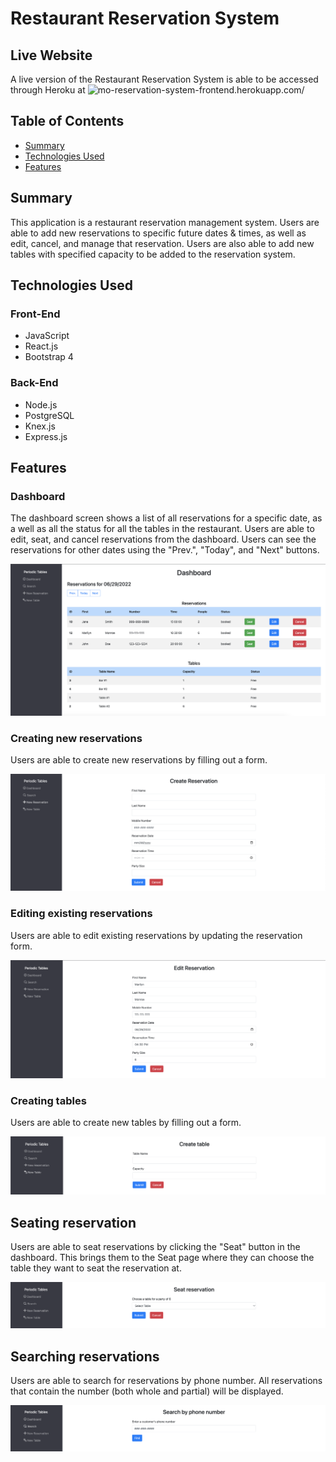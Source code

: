# Restaurant Reservation System

## Live Website
A live version of the Restaurant Reservation System is able to be accessed through Heroku at ![mo-reservation-system-frontend.herokuapp.com/](https://mo-reservation-system-frontend.herokuapp.com/) 

## Table of Contents
* [Summary](#summary)
* [Technologies Used](#technologies-used)
* [Features](#features)

## Summary
<p>
  This application is a restaurant reservation management system. Users are able to add new reservations to specific future dates & times, as well as edit, cancel, and manage that reservation. Users are also able to add new tables with specified capacity to be added to the reservation system. 
</p>

## Technologies Used
### Front-End
* JavaScript
* React.js
* Bootstrap 4
### Back-End
* Node.js
* PostgreSQL
* Knex.js
* Express.js

## Features
### Dashboard 
<p>
  The dashboard screen shows a list of all reservations for a specific date, as a well as all the status for all the tables in the 
  restaurant. Users are able to edit, seat, and cancel reservations from the dashboard. Users can see the reservations for other dates using the "Prev.", "Today", and "Next" buttons.
</p>

![Dashboard](/README_IMGs/dashboard.png)

### Creating new reservations 
<p>
  Users are able to create new reservations by filling out a form. 
</p>

![Create Reservation](/README_IMGS/createreservation.png)

### Editing existing reservations
<p>
  Users are able to edit existing reservations by updating the reservation form.
</p>

![Edit Reservation](/README_IMGS/editreservation.png)

### Creating tables
<p>
  Users are able to create new tables by filling out a form.
</p>

![Create Table](/README_IMGS/createtable.png)

## Seating reservation
<p>
  Users are able to seat reservations by clicking the "Seat" button in the dashboard. 
  This brings them to the Seat page where they can choose the table they want to seat the reservation at.
</p>

![Seat Reservation](/README_IMGS/seatreservation.png)

## Searching reservations
<p>
  Users are able to search for reservations by phone number. All reservations that contain the number (both whole and partial) will be displayed.
</p>

![Search Reservation](/README_IMGS/searchreservation.png)
